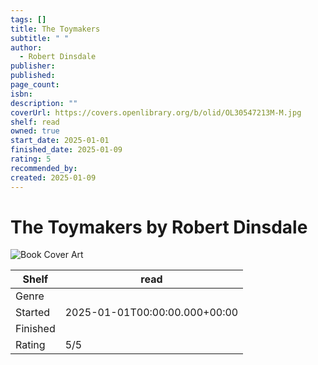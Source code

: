 ```yaml
---
tags: []
title: The Toymakers
subtitle: " "
author:
  - Robert Dinsdale
publisher: 
published: 
page_count: 
isbn: 
description: ""
coverUrl: https://covers.openlibrary.org/b/olid/OL30547213M-M.jpg
shelf: read
owned: true
start_date: 2025-01-01
finished_date: 2025-01-09
rating: 5
recommended_by: 
created: 2025-01-09
---
```


# The Toymakers by Robert Dinsdale

![Book Cover Art](https://covers.openlibrary.org/b/olid/OL30547213M-M.jpg)

| Shelf | read |
| --- | --- |
| Genre |  |
| Started | 2025-01-01T00:00:00.000+00:00 |
| Finished |  |
| Rating | 5/5 |

